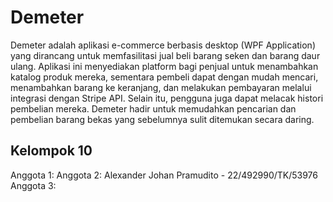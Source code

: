 # Demeter

Demeter adalah aplikasi e-commerce berbasis desktop (WPF Application) yang dirancang untuk memfasilitasi jual beli barang seken dan barang daur ulang. Aplikasi ini menyediakan platform bagi penjual untuk menambahkan katalog produk mereka, sementara pembeli dapat dengan mudah mencari, menambahkan barang ke keranjang, dan melakukan pembayaran melalui integrasi dengan Stripe API. Selain itu, pengguna juga dapat melacak histori pembelian mereka. Demeter hadir untuk memudahkan pencarian dan pembelian barang bekas yang sebelumnya sulit ditemukan secara daring.

## Kelompok 10
Anggota 1: 
Anggota 2: Alexander Johan Pramudito - 22/492990/TK/53976
Anggota 3: 